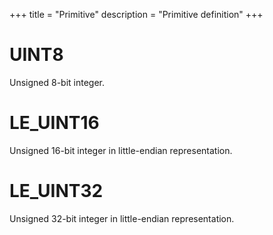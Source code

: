 +++
title = "Primitive"
description = "Primitive definition"
+++

# UINT8

Unsigned 8-bit integer.

# LE_UINT16

Unsigned 16-bit integer in little-endian representation.

# LE_UINT32

Unsigned 32-bit integer in little-endian representation.
